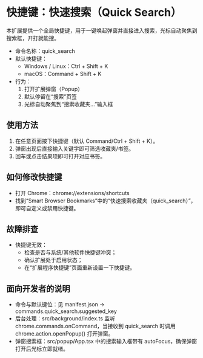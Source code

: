 # 快捷键：快速搜索（Quick Search）

本扩展提供一个全局快捷键，用于一键唤起弹窗并直接进入搜索，光标自动聚焦到搜索框，开打就能搜。

- 命令名称：quick_search
- 默认快捷键：
  - Windows / Linux：Ctrl + Shift + K
  - macOS：Command + Shift + K
- 行为：
  1) 打开扩展弹窗（Popup）
  2) 默认停留在“搜索”页签
  3) 光标自动聚焦到“搜索收藏夹...”输入框

## 使用方法
1. 在任意页面按下快捷键（默认 Command/Ctrl + Shift + K）。
2. 弹窗出现后直接输入关键字即可筛选收藏夹/书签。
3. 回车或点击结果项即可打开对应书签。

## 如何修改快捷键
- 打开 Chrome：chrome://extensions/shortcuts
- 找到“Smart Browser Bookmarks”中的“快速搜索收藏夹（quick_search）”，即可自定义或禁用快捷键。

## 故障排查
- 快捷键无效：
  - 检查是否与系统/其他软件快捷键冲突；
  - 确认扩展处于启用状态；
  - 在“扩展程序快捷键”页面重新设置一下快捷键。

## 面向开发者的说明
- 命令与默认键位：见 manifest.json → commands.quick_search.suggested_key
- 后台处理：src/background/index.ts 监听 chrome.commands.onCommand，当接收到 quick_search 时调用 chrome.action.openPopup() 打开弹窗。
- 弹窗搜索框：src/popup/App.tsx 中的搜索输入框带有 autoFocus，确保弹窗打开后光标立即就绪。